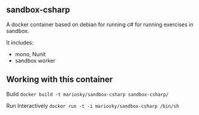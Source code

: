 ## sandbox-csharp

A docker container based on debian for running  c# for running exercises in sandbox.

It includes:

* mono, Nunit
* sandbox worker

## Working with this container

Build
`docker build -t mariosky/sandbox-csharp sandbox-csharp/`

Run Interactively
`docker run -t -i mariosky/sandbox-csharp /bin/sh`
